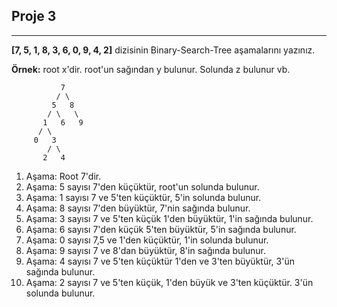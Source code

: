 ## Proje 3
----

**[7, 5, 1, 8, 3, 6, 0, 9, 4, 2]** dizisinin Binary-Search-Tree aşamalarını yazınız.

**Örnek:** root x'dir. root'un sağından y bulunur. Solunda z bulunur vb.


````
           7
          / \
         5   8
        / \   \
       1   6   9
      / \
     0   3                            
        / \
       2   4     
````       

1. Aşama: Root 7'dir.
2. Aşama: 5 sayısı 7'den küçüktür, root'un solunda bulunur.
3. Aşama: 1 sayısı 7 ve 5'ten küçüktür, 5'in solunda bulunur.
4. Aşama: 8 sayısı 7'den büyüktür, 7'nin sağında bulunur.
5. Aşama: 3 sayısı 7 ve 5'ten küçük 1'den büyüktür, 1'in sağında bulunur.
6. Aşama: 6 sayısı 7'den küçük 5'ten büyüktür, 5'in sağında bulunur.
7. Aşama: 0 sayısı 7,5 ve 1'den küçüktür, 1'in solunda bulunur.
8. Aşama: 9 sayısı 7 ve 8'dan büyüktür, 8'in sağında bulunur.
9. Aşama: 4 sayısı 7 ve 5'ten küçüktür 1'den ve 3'ten büyüktür, 3'ün sağında bulunur.
10. Aşama: 2 sayısı 7 ve 5'ten küçük, 1'den büyük ve 3'ten küçüktür. 3'ün solunda bulunur.
    

